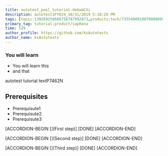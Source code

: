 ```yaml
---
title: autotest_pool_tutorial-deGwmCXi
description: autotest1FY024_10/31/2019 5:18:29 PM
tags: [topic:139269250608756787992873,products:tech/73554900100700000996,tutorial:experience/advanced]
primary_tag: tutorial:product/sapHana
time: 529
author_profile: https://github.com/ksAutotests
author_name: ksAutotests
---
```

### You will learn
- You will learn this
- and that

autotest tutorial textP7462N

## Prerequisites
- Prerequisute1
- Prerequisute2
- Prerequisute3

[ACCORDION-BEGIN [](First step)]
[DONE]
[ACCORDION-END]

[ACCORDION-BEGIN [](Second step)]
[DONE]
[ACCORDION-END]

[ACCORDION-BEGIN [](Third step)]
[DONE]
[ACCORDION-END]

